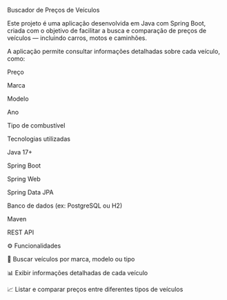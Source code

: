 Buscador de Preços de Veículos

Este projeto é uma aplicação desenvolvida em Java com Spring Boot, criada com o objetivo de facilitar a busca e comparação de preços de veículos — incluindo carros, motos e caminhões.

A aplicação permite consultar informações detalhadas sobre cada veículo, como:

Preço

Marca

Modelo

Ano

Tipo de combustível

Tecnologias utilizadas

Java 17+

Spring Boot

Spring Web

Spring Data JPA

Banco de dados (ex: PostgreSQL ou H2)

Maven

REST API

⚙️ Funcionalidades

🔎 Buscar veículos por marca, modelo ou tipo

📊 Exibir informações detalhadas de cada veículo

📈 Listar e comparar preços entre diferentes tipos de veículos
